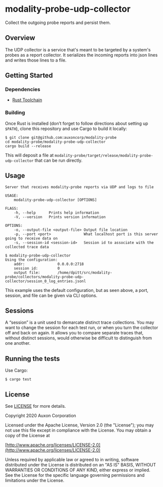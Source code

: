 # modality-probe-udp-collector

Collect the outgoing probe reports and persist them.

## Overview

The UDP collector is a service that's meant to be targeted by a
system's probes as a report collector. It serializes the incoming
reports into json lines and writes those lines to a file.

## Getting Started

### Dependencies

* [Rust Toolchain](https://rustup.rs)

### Building
Once Rust is installed (don’t forget to follow directions about
setting up `$PATH`), clone this repository and use Cargo to build it
locally:

```
$ git clone git@github.com:auxoncorp/modality-probe
cd modality-probe/modality-probe-udp-collector
cargo build --release
```

This will deposit a file at
`modality-probe/target/release/modality-probe-udp-collector` that can
be run directly.

## Usage

```
Server that receives modality-probe reports via UDP and logs to file

USAGE:
	modality-probe-udp-collector [OPTIONS]

FLAGS:
	-h, --help   	Prints help information
	-V, --version	Prints version information

OPTIONS:
	-o, --output-file <output-file>	Output file location
	-p, --port <port>              	What localhost port is this server going to receive data on
	-s, --session-id <session-id>  	Session id to associate with the collected trace data

```

```
$ modality-probe-udp-collector
Using the configuration:
    addr:               0.0.0.0:2718
    session id:         0
    output file:        /home/dpitt/src/modality-probe/collectors/modality-probe-udp-collector/session_0_log_entries.jsonl
```

This example uses the default configuration, but as seen above, a
port, session, and file can be given via CLI options.

## Sessions

A “session” is a unit used to demarcate distinct trace
collections. You may want to change the session for each test run, or
when you turn the collector off and back on again. It allows you to
compare separate traces that, without distinct sessions, would
otherwise be difficult to distinguish from one another.

## Running the tests

Use Cargo:

```shell
$ cargo test
```

## License

See [LICENSE](../../LICENSE) for more details.

Copyright 2020 Auxon Corporation

Licensed under the Apache License, Version 2.0 (the "License");
you may not use this file except in compliance with the License.
You may obtain a copy of the License at

[http://www.apache.org/licenses/LICENSE-2.0](http://www.apache.org/licenses/LICENSE-2.0)

Unless required by applicable law or agreed to in writing, software
distributed under the License is distributed on an "AS IS" BASIS,
WITHOUT WARRANTIES OR CONDITIONS OF ANY KIND, either express or implied.
See the License for the specific language governing permissions and
limitations under the License.
